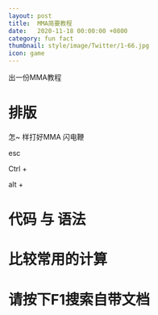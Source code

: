 ```yaml
---
layout: post
title:  MMA简要教程
date:   2020-11-18 00:00:00 +0800
category: fun fact
thumbnail: style/image/Twitter/1-66.jpg
icon: game
---
```




出一份MMA教程






# 排版
怎~ 样打好MMA 闪电鞭

esc 

Ctrl + 

alt +  



# 代码 与 语法



# 比较常用的计算




# 请按下F1搜索自带文档




























